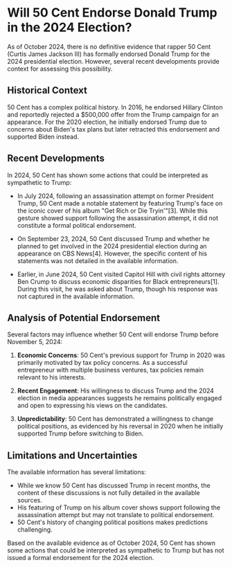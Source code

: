 # Will 50 Cent Endorse Donald Trump in the 2024 Election?

As of October 2024, there is no definitive evidence that rapper 50 Cent (Curtis James Jackson III) has formally endorsed Donald Trump for the 2024 presidential election. However, several recent developments provide context for assessing this possibility.

## Historical Context

50 Cent has a complex political history. In 2016, he endorsed Hillary Clinton and reportedly rejected a $500,000 offer from the Trump campaign for an appearance. For the 2020 election, he initially endorsed Trump due to concerns about Biden's tax plans but later retracted this endorsement and supported Biden instead.

## Recent Developments

In 2024, 50 Cent has shown some actions that could be interpreted as sympathetic to Trump:

- In July 2024, following an assassination attempt on former President Trump, 50 Cent made a notable statement by featuring Trump's face on the iconic cover of his album "Get Rich or Die Tryin'"[3]. While this gesture showed support following the assassination attempt, it did not constitute a formal political endorsement.

- On September 23, 2024, 50 Cent discussed Trump and whether he planned to get involved in the 2024 presidential election during an appearance on CBS News[4]. However, the specific content of his statements was not detailed in the available information.

- Earlier, in June 2024, 50 Cent visited Capitol Hill with civil rights attorney Ben Crump to discuss economic disparities for Black entrepreneurs[1]. During this visit, he was asked about Trump, though his response was not captured in the available information.

## Analysis of Potential Endorsement

Several factors may influence whether 50 Cent will endorse Trump before November 5, 2024:

1. **Economic Concerns**: 50 Cent's previous support for Trump in 2020 was primarily motivated by tax policy concerns. As a successful entrepreneur with multiple business ventures, tax policies remain relevant to his interests.

2. **Recent Engagement**: His willingness to discuss Trump and the 2024 election in media appearances suggests he remains politically engaged and open to expressing his views on the candidates.

3. **Unpredictability**: 50 Cent has demonstrated a willingness to change political positions, as evidenced by his reversal in 2020 when he initially supported Trump before switching to Biden.

## Limitations and Uncertainties

The available information has several limitations:

- While we know 50 Cent has discussed Trump in recent months, the content of these discussions is not fully detailed in the available sources.
- His featuring of Trump on his album cover shows support following the assassination attempt but may not translate to political endorsement.
- 50 Cent's history of changing political positions makes predictions challenging.

Based on the available evidence as of October 2024, 50 Cent has shown some actions that could be interpreted as sympathetic to Trump but has not issued a formal endorsement for the 2024 election.